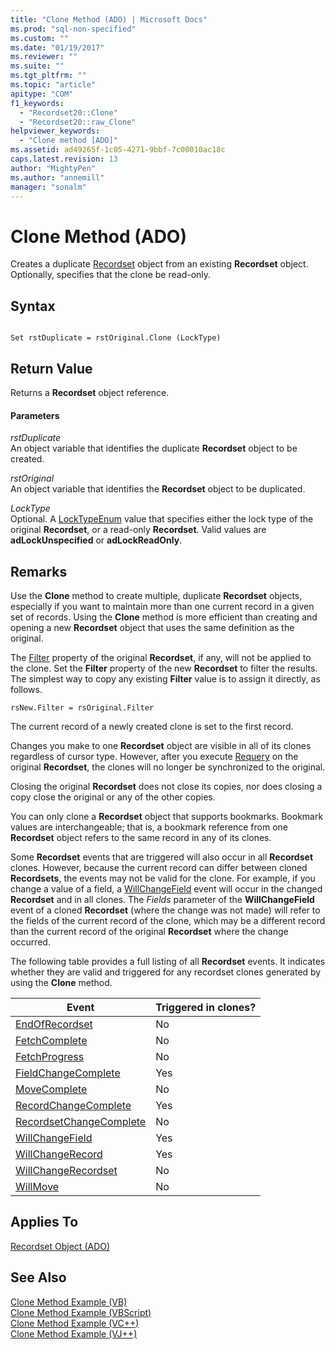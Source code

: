 ```yaml
---
title: "Clone Method (ADO) | Microsoft Docs"
ms.prod: "sql-non-specified"
ms.custom: ""
ms.date: "01/19/2017"
ms.reviewer: ""
ms.suite: ""
ms.tgt_pltfrm: ""
ms.topic: "article"
apitype: "COM"
f1_keywords: 
  - "Recordset20::Clone"
  - "Recordset20::raw_Clone"
helpviewer_keywords: 
  - "Clone method [ADO]"
ms.assetid: ad49265f-1c05-4271-9bbf-7c00010ac18c
caps.latest.revision: 13
author: "MightyPen"
ms.author: "annemill"
manager: "sonalm"
---
```

# Clone Method (ADO)
Creates a duplicate [Recordset](../../../ado/reference/ado-api/recordset-object-ado.md) object from an existing **Recordset** object. Optionally, specifies that the clone be read-only.  
  
## Syntax  
  
```  
  
Set rstDuplicate = rstOriginal.Clone (LockType)  
```  
  
## Return Value  
 Returns a **Recordset** object reference.  
  
#### Parameters  
 *rstDuplicate*  
 An object variable that identifies the duplicate **Recordset** object to be created.  
  
 *rstOriginal*  
 An object variable that identifies the **Recordset** object to be duplicated.  
  
 *LockType*  
 Optional. A [LockTypeEnum](../../../ado/reference/ado-api/locktypeenum.md) value that specifies either the lock type of the original **Recordset**, or a read-only **Recordset**. Valid values are **adLockUnspecified** or **adLockReadOnly**.  
  
## Remarks  
 Use the **Clone** method to create multiple, duplicate **Recordset** objects, especially if you want to maintain more than one current record in a given set of records. Using the **Clone** method is more efficient than creating and opening a new **Recordset** object that uses the same definition as the original.  
  
 The [Filter](../../../ado/reference/ado-api/filter-property.md) property of the original **Recordset**, if any, will not be applied to the clone. Set the **Filter** property of the new **Recordset** to filter the results. The simplest way to copy any existing **Filter** value is to assign it directly, as follows.  
  
```  
rsNew.Filter = rsOriginal.Filter  
```  
  
 The current record of a newly created clone is set to the first record.  
  
 Changes you make to one **Recordset** object are visible in all of its clones regardless of cursor type. However, after you execute [Requery](../../../ado/reference/ado-api/requery-method.md) on the original **Recordset**, the clones will no longer be synchronized to the original.  
  
 Closing the original **Recordset** does not close its copies, nor does closing a copy close the original or any of the other copies.  
  
 You can only clone a **Recordset** object that supports bookmarks. Bookmark values are interchangeable; that is, a bookmark reference from one **Recordset** object refers to the same record in any of its clones.  
  
 Some **Recordset** events that are triggered will also occur in all **Recordset** clones. However, because the current record can differ between cloned **Recordsets**, the events may not be valid for the clone. For example, if you change a value of a field, a [WillChangeField](../../../ado/reference/ado-api/willchangefield-and-fieldchangecomplete-events-ado.md) event will occur in the changed **Recordset** and in all clones. The *Fields* parameter of the **WillChangeField** event of a cloned **Recordset** (where the change was not made) will refer to the fields of the current record of the clone, which may be a different record than the current record of the original **Recordset** where the change occurred.  
  
 The following table provides a full listing of all **Recordset** events. It indicates whether they are valid and triggered for any recordset clones generated by using the **Clone** method.  
  
|Event|Triggered in clones?|  
|-----------|--------------------------|  
|[EndOfRecordset](../../../ado/reference/ado-api/endofrecordset-event-ado.md)|No|  
|[FetchComplete](../../../ado/reference/ado-api/fetchcomplete-event-ado.md)|No|  
|[FetchProgress](../../../ado/reference/ado-api/fetchprogress-event-ado.md)|No|  
|[FieldChangeComplete](../../../ado/reference/ado-api/willchangefield-and-fieldchangecomplete-events-ado.md)|Yes|  
|[MoveComplete](../../../ado/reference/ado-api/willmove-and-movecomplete-events-ado.md)|No|  
|[RecordChangeComplete](../../../ado/reference/ado-api/willchangerecord-and-recordchangecomplete-events-ado.md)|Yes|  
|[RecordsetChangeComplete](../../../ado/reference/ado-api/willchangerecordset-and-recordsetchangecomplete-events-ado.md)|No|  
|[WillChangeField](../../../ado/reference/ado-api/willchangefield-and-fieldchangecomplete-events-ado.md)|Yes|  
|[WillChangeRecord](../../../ado/reference/ado-api/willchangerecord-and-recordchangecomplete-events-ado.md)|Yes|  
|[WillChangeRecordset](../../../ado/reference/ado-api/willchangerecordset-and-recordsetchangecomplete-events-ado.md)|No|  
|[WillMove](../../../ado/reference/ado-api/willmove-and-movecomplete-events-ado.md)|No|  
  
## Applies To  
 [Recordset Object (ADO)](../../../ado/reference/ado-api/recordset-object-ado.md)  
  
## See Also  
 [Clone Method Example (VB)](../../../ado/reference/ado-api/clone-method-example-vb.md)   
 [Clone Method Example (VBScript)](../../../ado/reference/ado-api/clone-method-example-vbscript.md)   
 [Clone Method Example (VC++)](../../../ado/reference/ado-api/clone-method-example-vc.md)   
 [Clone Method Example (VJ++)](../../../ado/reference/ado-api/clone-method-example-vj.md)